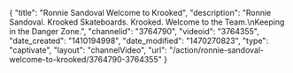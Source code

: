 {
    "title": "Ronnie Sandoval Welcome to Krooked",
    "description": "Ronnie Sandoval. Krooked Skateboards. Krooked. Welcome to the Team.\nKeeping in the Danger Zone.",
    "channelid": "3764790",
    "videoid": "3764355",
    "date_created": "1410194998",
    "date_modified": "1470270823",
    "type": "captivate",
    "layout": "channelVideo",
    "url": "\/action\/ronnie-sandoval-welcome-to-krooked\/3764790-3764355"
}